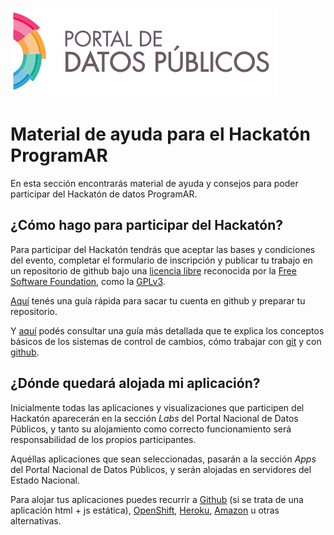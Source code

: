 ![Portal de datos publicos](images/portal/banner_portal_datos.png)

Material de ayuda para el Hackatón ProgramAR
============================================

En esta sección encontrarás material de ayuda y consejos para poder participar del Hackatón de datos ProgramAR.

¿Cómo hago para participar del Hackatón?
----------------------------------------

Para participar del Hackatón tendrás que aceptar las bases y condiciones del evento, completar el formulario de inscripción y publicar tu trabajo en un repositorio de github bajo una [licencia libre](http://www.gnu.org/licenses/license-list.html#GPLCompatibleLicenses) reconocida por la [Free Software Foundation](http://www.fsf.org/), como la [GPLv3](http://www.gnu.org/licenses/gpl.html).

[Aquí](github_hackaton.md) tenés una guía rápida para sacar tu cuenta en github y preparar tu repositorio.

Y [aquí](github.md) podés consultar una guía más detallada que te explica los conceptos básicos de los sistemas de control de cambios, cómo trabajar con [git](http://git-scm.com/) y con [github](https://github.com/).

¿Dónde quedará alojada mi aplicación?
-------------------------------------

Inicialmente todas las aplicaciones y visualizaciones que participen del Hackatón aparecerán en la sección *Labs* del Portal Nacional de Datos Públicos, y tanto su alojamiento como correcto funcionamiento será responsabilidad de los propios participantes.

Aquéllas aplicaciones que sean seleccionadas, pasarán a la sección *Apps* del Portal Nacional de Datos Públicos, y serán alojadas en servidores del Estado Nacional.

Para alojar tus aplicaciones puedes recurrir a [Github](host_github.md) (si se trata de una aplicación html + js estática), [OpenShift](https://www.openshift.com/), [Heroku](https://www.heroku.com/), [Amazon](http://aws.amazon.com/free/) u otras alternativas.

